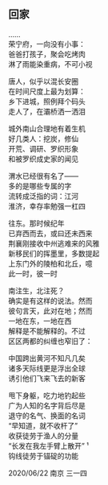 
## 回家 <span class="footnote" onclick="footnote1()"><i class="fa fa-file-image-o fa-fw pull-right"></i></span>

……  
荣宁府，一向没有小事：  
爸爸打孩子，聚会吃烤肉  
淋了雨能染重病，不可小视  

唐人，似乎以混长安圈  
在时间尺度上最为划算：  
乡下进城，照例拜个码头  
走人了，在灞桥洒一洒泪  

城外南山合理地有着生机  
好几类人：挖炭，修仙  
开荒、调研、罗织形象  
和被罗织成史家的闻见  

渭水已经很有名了——  
多的是哪些专属的字  
流转成泛指的词：江河  
淮济，幸存率勉强一杠四  

往东。那时候纪年  
已弃西而去，或曰还未西来  
荆襄刚接收中州逃难来的风雅  
新移民们的挥墨里，多数提起  
上东门外的陵柏和北丘，噫  
此一时，彼一时  

南注生，北注死？  
确实是有这样的说法。然而  
彼句言天，此对在地；然而  
一地在东，一地在西  
解释是不能解释的。不过  
区区两都的纠缠也窄旧了：  

中国跨出黄河不知凡几矣  
诸多天际线更是浮出全球  
诱引他们飞来飞去的新客  

甩下身躯，吃力地钓起些  
广为人知的名字背后尽是  
退守的名气、换面的名词  
“早知道，就不收杆了”  
收获徒劳于渔人的分量  
“长发在我左手臂上散开”<span class="footnote" onclick="footnote2()">&nbsp;¹ </span>  
钩线徒劳于锚碇的功能  

<div class="time-note">2020/06/22 南京 三一四</div>